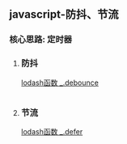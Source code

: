 ## javascript-防抖、节流

### 核心思路:	定时器

1. ### 防抖

   [lodash函数 _.debounce](https://www.lodashjs.com/docs/lodash.debounce)

   ```javascript
   
   ```

   

2. ### 节流

   [lodash函数 _.defer](https://www.lodashjs.com/docs/lodash.defer)

   ```javascript
   
   ```

   